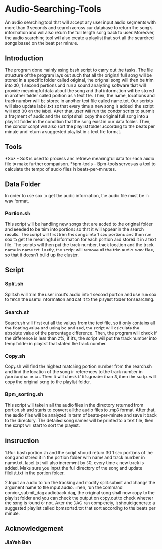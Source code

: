 # Audio-Searching-Tools
An audio searching tool that will accept any user input audio segments with more than 3 seconds and search across our database to return the song’s information and will also return the full length song back to user. Moreover, the audio searching tool will also create a playlist that sort all the searched songs based on the beat per minute. 

## Introduction
The program done mainly using bash script to carry out the tasks. The file structure of the program lays out such that all the original full song will be stored in a specific folder called original, the original song will then be trim into 30, 1 second portions and run a sound analyzing software that will provide meaningful data about the song and that information will be stored in another folder called portion as a text file. Then, the name, locations and track number will be stored in another text file called name.txt. Our scripts will also update label.txt so that every time a new song is added, the script will add 30 on the label. 
	After that, user will run the condor script to submit a fragment of audio and the script shall copy the original full song into a playlist folder in the condition that the song exist in our data folder. Then, the condor script will also sort the playlist folder according to the beats per minute and return a suggested playlist in a text file format. 

## Tools
*SoX - SoX is used to process and retrieve meaningful data for each audio file to make further comparison.
*bpm-tools - Bpm-tools serves as a tool to calculate the tempo of audio files in beats-per-minutes. 

## Data Folder
In order to use sox to get the audio information, the audio file must be in wav format. 
### Portion.sh
This script will be handling new songs that are added to the original folder and needed to be trim into portions so that it will appear in the search results. The script will first trim the songs into 1 sec portions and then run sox to get the meaningful information for each portion and stored it in a text file. The scripts will then put the track number, track location and the track name in name.txt. Lastly, the script will remove all the trim audio .wav files, so that it doesn’t build up the cluster. 

## Script 
### Split.sh
Split.sh will trim the user input’s audio into 1 second portion and use run sox to fetch the useful information and cat it to the playlist folder for searching.

### Search.sh
Search.sh will first cut all the values from the text file, so it only contains all the floating value and using bc and sed, the script will calculate the absolute value of the percentage difference. Then, the program will check if the difference is less than 2%, if it’s, the script will put the track number into temp folder in playlist that stated the track number. 

### Copy.sh
Copy.sh will find the highest matching portion number from the search.sh and find the location of the song in references to the track number in /portion/name.txt. Then it will check if it’s greater than 3, then the script will copy the original song to the playlist folder. 

### Bpm_sorting.sh
This script will take in all the audio files in the directory returned from portion.sh and starts to convert all the audio files to .mp3 format. After that, the audio files will be analyzed in term of beats-per-minute and save it back to the directory. The detailed song names will be printed to a text file, then the script will start to sort the playlist. 

## Instruction
1.Run bash portion.sh <filename> and the script should return 30 1 sec portions of the song and stored it in the portion folder with name and track number in name.txt. label.txt will also increment by 30, every time a new track is added. Make sure you input the full directory of the song and update filelist.txt in the portion folder.

2.Input an audio to run the tracking and modify split.submit and change the argument name to the input audio. Then, run the command condor_submit_dag audiotrack.dag, the original song shall now copy to the playlist folder and you can check the output on copy.out to check whether the song is found or not. After the DAG ran completely, it should generate a suggested playlist called bpmsorted.txt that sort according to the beats per minute.

## Acknowledgement 
### JiaYeh Beh 
